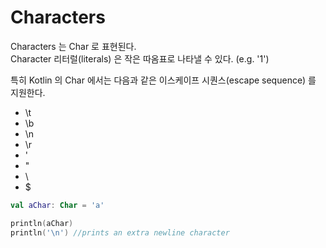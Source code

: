 # Characters

Characters 는 Char 로 표현된다.  
Character 리터럴(literals) 은 작은 따옴표로 나타낼 수 있다. (e.g. '1')

특히 Kotlin 의 Char 에서는 다음과 같은 이스케이프 시퀀스(escape sequence) 를 지원한다.  

- \t
- \b
- \n
- \r
- \'
- \"
- \\
- \$

```kotlin
val aChar: Char = 'a'

println(aChar)
println('\n') //prints an extra newline character
```
